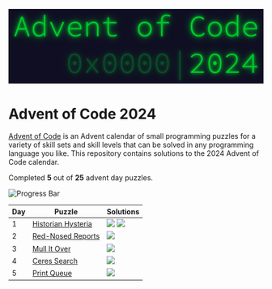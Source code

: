 <p align="center">
    <img alt="Advent of Code 2024 Logo" src="docs/img/logo.png" width=600 />
</p>

# Advent of Code 2024

[Advent of Code](https://adventofcode.com) is an Advent calendar of small programming puzzles for a variety of skill sets and skill levels that can be solved in any programming language you like. This repository contains solutions to the 2024 Advent of Code calendar.

Completed **5** out of **25** advent day puzzles.

![Progress Bar](https://progress-bar.xyz/20)

Day | Puzzle | Solutions
--- | --- | ---
1 | [Historian Hysteria](https://adventofcode.com/2024/day/1) | [![](https://img.shields.io/badge/go-00ADD8?style=for-the-badge&logo=go&logoColor=FFFFFF)](Day0x01/go/main.go) [![](https://img.shields.io/badge/rust-000000?style=for-the-badge&logo=rust&logoColor=FFFFFF)](Day0x01/rust/src/main.rs)
2 | [Red-Nosed Reports](https://adventofcode.com/2024/day/2) | [![](https://img.shields.io/badge/rust-000000?style=for-the-badge&logo=rust&logoColor=FFFFFF)](Day0x02/rust/src/main.rs)
3 | [Mull It Over](https://adventofcode.com/2024/day/3) | [![](https://img.shields.io/badge/rust-000000?style=for-the-badge&logo=rust&logoColor=FFFFFF)](Day0x03/rust/src/main.rs)
4 | [Ceres Search](https://adventofcode.com/2024/day/4) | [![](https://img.shields.io/badge/rust-000000?style=for-the-badge&logo=rust&logoColor=FFFFFF)](Day0x04/rust/src/main.rs)
5 | [Print Queue](https://adventofcode.com/2024/day/5) | [![](https://img.shields.io/badge/rust-000000?style=for-the-badge&logo=rust&logoColor=FFFFFF)](Day0x05/rust/src/main.rs)
